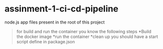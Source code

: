 # assinment-1-ci-cd-pipeline
node.js app files present in the root of this project
>for build and run the container you know the following steps
    *Build the docker image
    *run the container
    *clean up
>you should have a start script define in package.json
